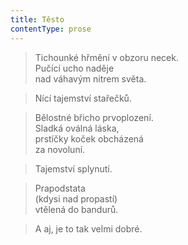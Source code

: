 ```yaml
---
title: Těsto
contentType: prose
---
```


> Tichounké hřmění v obzoru necek.  
> Pučící ucho naděje  
> nad váhavým nitrem světa.

  

> Nící tajemství stařečků.

  

> Bělostné břicho prvoplození.  
> Sladká oválná láska,  
> prstíčky koček obcházená  
> za novoluní.

  

> Tajemství splynutí.

  

> Prapodstata  
> (kdysi nad propastí)  
> vtělená do bandurů.

  

> A aj, je to tak velmi dobré.
